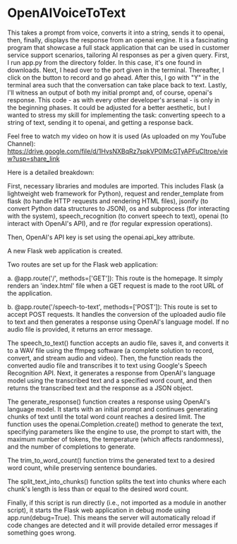 # OpenAIVoiceToText
This takes a prompt from voice, converts it into a string, sends it to openai, then, finally, displays the response from an openai engine. It is a fascinating program that showcase a full stack application that can be used in customer service support scenarios, tailoring AI responses as per a given query.
First, I run app.py from the directory folder. In this case, it's one found in downloads.
Next, I head over to the port given in the terminal.
Thereafter, I click on the button to record and go ahead.
After this, I go with "Y" in the terminal area such that the conversation can take place back to text.
Lastly, I'll witness an output of both my initial prompt and, of course, openai's response.
This code - as with every other developer's arsenal - is only in the beginning phases. It could be adjusted for a better aesthetic, but I wanted to stress my skill for implementing the task: converting speech to a string of text, sending it to openai, and getting a response back.

Feel free to watch my video on how it is used (As uploaded on my YouTube Channel): https://drive.google.com/file/d/1HvsNXBqRz7spkVP0lMcGTyAPFuCItroe/view?usp=share_link

Here is a detailed breakdown:

First, necessary libraries and modules are imported. This includes Flask (a lightweight web framework for Python), request and render_template from flask (to handle HTTP requests and rendering HTML files), jsonify (to convert Python data structures to JSON), os and subprocess (for interacting with the system), speech_recognition (to convert speech to text), openai (to interact with OpenAI's API), and re (for regular expression operations).

Then, OpenAI's API key is set using the openai.api_key attribute.

A new Flask web application is created.

Two routes are set up for the Flask web application:

a. @app.route('/', methods=['GET']): This route is the homepage. It simply renders an 'index.html' file when a GET request is made to the root URL of the application.

b. @app.route('/speech-to-text', methods=['POST']): This route is set to accept POST requests. It handles the conversion of the uploaded audio file to text and then generates a response using OpenAI's language model. If no audio file is provided, it returns an error message.

The speech_to_text() function accepts an audio file, saves it, and converts it to a WAV file using the ffmpeg software (a complete solution to record, convert, and stream audio and video). Then, the function reads the converted audio file and transcribes it to text using Google's Speech Recognition API. Next, it generates a response from OpenAI's language model using the transcribed text and a specified word count, and then returns the transcribed text and the response as a JSON object.

The generate_response() function creates a response using OpenAI's language model. It starts with an initial prompt and continues generating chunks of text until the total word count reaches a desired limit. The function uses the openai.Completion.create() method to generate the text, specifying parameters like the engine to use, the prompt to start with, the maximum number of tokens, the temperature (which affects randomness), and the number of completions to generate.

The trim_to_word_count() function trims the generated text to a desired word count, while preserving sentence boundaries.

The split_text_into_chunks() function splits the text into chunks where each chunk's length is less than or equal to the desired word count.

Finally, if this script is run directly (i.e., not imported as a module in another script), it starts the Flask web application in debug mode using app.run(debug=True). This means the server will automatically reload if code changes are detected and it will provide detailed error messages if something goes wrong.
